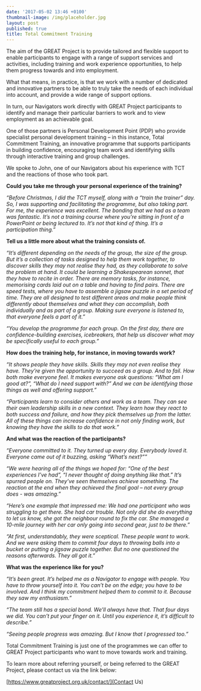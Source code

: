 ```yaml
---
date: '2017-05-02 13:46 +0100'
thumbnail-image: /img/placeholder.jpg
layout: post
published: true
title: Total Commitment Training
---
```


The aim of the GREAT Project is to provide tailored and flexible support to enable participants to engage with a range of support services and activities, including training and work experience opportunities, to help them progress towards and into employment. 

What that means, in practice, is that we work with a number of dedicated and innovative partners to be able to truly take the needs of each individual into account, and provide a wide range of support options. 

In turn, our Navigators work directly with GREAT Project participants to identify and manage their particular barriers to work and to view employment as an achievable goal.

One of those partners is Personal Development Point (PDP) who provide specialist personal development training – in this instance, Total Commitment Training, an innovative programme that supports participants in building confidence, encouraging team work and identifying skills through interactive training and group challenges.  

We spoke to John, one of our Navigators about his experience with TCT and the reactions of those who took part. 

**Could you take me through your personal experience of the training?**

_“Before Christmas, I did the TCT myself, along with a “train the trainer” day. So, I was supporting and facilitating the programme, but also taking part. For me, the experience was excellent. The bonding that we had as a team was fantastic. It’s not a training course where you’re sitting in front of a PowerPoint or being lectured to. It’s not that kind of thing. It’s a participation thing.”_

**Tell us a little more about what the training consists of.**

_“It’s different depending on the needs of the group, the size of the group. But it’s a collection of tasks designed to help them work together, to discover skills they may not realise they had, as they collaborate to solve the problem at hand. It could be learning a Shakespearean sonnet, that they have to recite in order. There are memory tasks, for instance, memorising cards laid out on a table and having to find pairs. There are speed tests, where you have to assemble a jigsaw puzzle in a set period of time. They are all designed to test different areas and make people think differently about themselves and what they can accomplish, both individually and as part of a group. Making sure everyone is listened to, that everyone feels a part of it.”_

_“You develop the programme for each group. On the first day, there are confidence-building exercises, icebreakers, that help us discover what may be specifically useful to each group.”_

**How does the training help, for instance, in moving towards work?**

_“It shows people they have skills. Skills they may not even realise they have. They’re given the opportunity to succeed as a group. And to fail. How both make everyone feel. It makes everyone ask questions: “What am I good at?”, “What do I need support with?” And we can be identifying those things as well and offering support.”_

_“Participants learn to consider others and work as a team. They can see their own leadership skills in a new context. They learn how they react to both success and failure, and how they pick themselves up from the latter. All of these things can increase confidence in not only finding work, but knowing they have the skills to do that work.”_

**And what was the reaction of the participants?**

_“Everyone committed to it. They turned up every day. Everybody loved it.  Everyone came out of it buzzing, asking “What’s next?””_

_“We were hearing all of the things we hoped for: “One of the best experiences I’ve had”, “I never thought of doing anything like that.” It’s spurred people on. They’ve seen themselves achieve something. The reaction at the end when they achieved the final goal – not every group does - was amazing.”_

_“Here’s one example that impressed me: We had one participant who was struggling to get there. She had car trouble. Not only did she do everything to let us know, she got the neighbour round to fix the car. She managed a 10-mile journey with her car only going into second gear, just to be there.”_ 

_“At first, understandably, they were sceptical. These people want to work. And we were asking them to commit four days to throwing balls into a bucket or putting a jigsaw puzzle together. But no one questioned the reasons afterwards. They all got it.”_

**What was the experience like for you?**

_“It’s been great. It’s helped me as a Navigator to engage with people. You have to throw yourself into it. You can’t be on the edge; you have to be involved. And I think my commitment helped them to commit to it. Because they saw my enthusiasm.”_

_“The team still has a special bond. We’ll always have that. That four days we did. You can’t put your finger on it. Until you experience it, it’s difficult to describe.”_

_“Seeing people progress was amazing. But I know that I progressed too.”_

Total Commitment Training is just one of the programmes we can offer to GREAT Project participants who want to move towards work and training. 

To learn more about referring yourself, or being referred to the GREAT Project, please contact us via the link below: 

[https://www.greatproject.org.uk/contact/](Contact Us)


